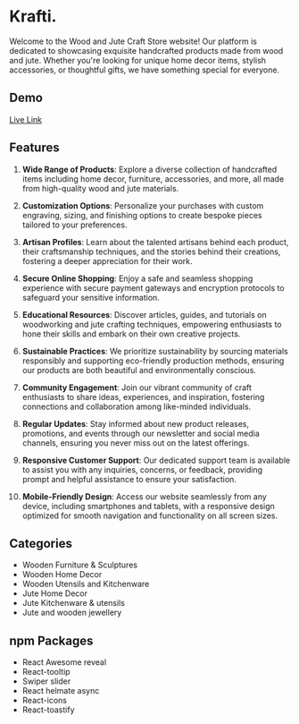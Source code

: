 
# Krafti.

Welcome to the Wood and Jute Craft Store website! Our platform is dedicated to showcasing exquisite handcrafted products made from wood and jute. Whether you're looking for unique home decor items, stylish accessories, or thoughtful gifts, we have something special for everyone.

## Demo

[Live Link](https://krafti-a97d7.web.app/)


## Features

1. **Wide Range of Products**: Explore a diverse collection of handcrafted items including home decor, furniture, accessories, and more, all made from high-quality wood and jute materials.

2. **Customization Options**: Personalize your purchases with custom engraving, sizing, and finishing options to create bespoke pieces tailored to your preferences.

3. **Artisan Profiles**: Learn about the talented artisans behind each product, their craftsmanship techniques, and the stories behind their creations, fostering a deeper appreciation for their work.

4. **Secure Online Shopping**: Enjoy a safe and seamless shopping experience with secure payment gateways and encryption protocols to safeguard your sensitive information.

5. **Educational Resources**: Discover articles, guides, and tutorials on woodworking and jute crafting techniques, empowering enthusiasts to hone their skills and embark on their own creative projects.

6. **Sustainable Practices**: We prioritize sustainability by sourcing materials responsibly and supporting eco-friendly production methods, ensuring our products are both beautiful and environmentally conscious.

7. **Community Engagement**: Join our vibrant community of craft enthusiasts to share ideas, experiences, and inspiration, fostering connections and collaboration among like-minded individuals.

8. **Regular Updates**: Stay informed about new product releases, promotions, and events through our newsletter and social media channels, ensuring you never miss out on the latest offerings.

9. **Responsive Customer Support**: Our dedicated support team is available to assist you with any inquiries, concerns, or feedback, providing prompt and helpful assistance to ensure your satisfaction.

10. **Mobile-Friendly Design**: Access our website seamlessly from any device, including smartphones and tablets, with a responsive design optimized for smooth navigation and functionality on all screen sizes.




## Categories
- Wooden Furniture & Sculptures
- Wooden Home Decor
- Wooden Utensils and Kitchenware
- Jute Home Decor
- Jute Kitchenware & utensils
- Jute and wooden jewellery



## npm Packages

- React Awesome reveal
-  React-tooltip
- Swiper slider
- React helmate async
- React-icons
- React-toastify


